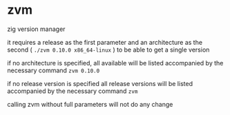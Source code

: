 # zvm
zig version manager

it requires a release as the first parameter and an architecture as the second ( `./zvm 0.10.0 x86_64-linux` )
to be able to get a single version

if no architecture is specified, all available will be listed accompanied by the necessary command
`zvm 0.10.0`


if no release version is specified all release versions will be listed accompanied by the necessary command
`zvm`

calling zvm without full parameters will not do any change

